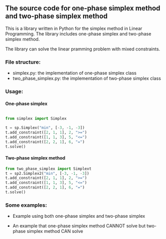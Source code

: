 ## The source code for one-phase simplex method and two-phase simplex method

This is a library written in Python for the simplex method in Linear Programming. The library includes one-phase simplex and two-phase simplex method.

The library can solve the linear pramming problem with mixed constraints.

### File structure:
- simplex.py: the implementation of one-phase simplex class
- two_phase_simplex.py: the implementation of two-phase simplex class

### Usage:

#### One-phase simplex
```python

from simplex import Simplex

t = sp.Simplex("min", [-3, -1, -3])
t.add_constraint([2, 1, 1], 2, ">=")
t.add_constraint([1, 1, 3], 5, "<=")
t.add_constraint([2, 2, 1], 6, "=")
t.solve()

```

#### Two-phase simplex method
```python
from two_phase_simplex import Simplext
t = sp2.Simplex2("min", [-3, -1, -3])
t.add_constraint([2, 1, 1], 2, ">=")
t.add_constraint([1, 1, 3], 5, "<=")
t.add_constraint([2, 2, 1], 6, "=")
t.solve()
```

### Some examples:
- Example using both one-phase simplex and two-phase simplex

- An example that one-phase simplex method CANNOT solve but two-phase simplex method CAN solve
  
